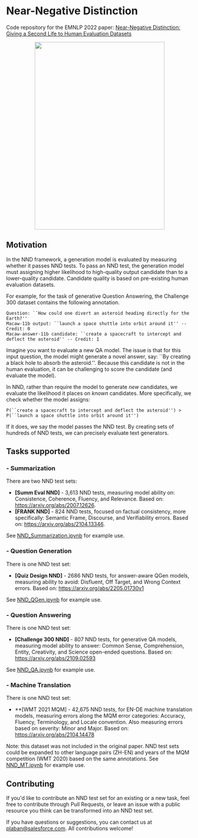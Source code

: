 # Near-Negative Distinction

Code repository for the EMNLP 2022 paper: [Near-Negative Distinction: Giving a Second Life to Human Evaluation Datasets](https://arxiv.org/abs/2205.06871v1)

<p align="center">
  <img width="350" height="506" src="https://tingofurro.github.io/images/emnlp2022_nnd_diagram.png">
</p>

## Motivation

In the NND framework, a generation model is evaluated by measuring whether it passes NND tests. To pass an NND test, the generation model must assigning higher likelihood to high-quality output candidate than to a lower-quality candidate. Candidate quality is based on pre-existing human evaluation datasets.

For example, for the task of generative Question Answering, the Challenge 300 dataset contains the following annotation.
```
Question: ``How could one divert an asteroid heading directly for the Earth?''
Macaw-11b output: ``launch a space shuttle into orbit around it'' -- Credit: 0
Macaw-answer-11b candidate: ``create a spacecraft to intercept and deflect the asteroid'' -- Credit: 1
```

Imagine you want to evaluate a new QA model. The issue is that for this input question, the model might generate a novel answer, say: ``By creating a black hole to absorb the asteroid.''. Because this candidate is not in the human evaluation, it can be challenging to score the candidate (and evaluate the model).

In NND, rather than require the model to generate *new* candidates, we evaluate the likelihood it places on *known* candidates. More specifically, we check whether the model assigns:
```
P(``create a spacecraft to intercept and deflect the asteroid'') > P(``launch a space shuttle into orbit around it'')
```
If it does, we say the model passes the NND test. By creating sets of hundreds of NND tests, we can precisely evaluate text generators.

## Tasks supported

### - Summarization

There are two NND test sets:
- **[Summ Eval NND]** - 3,613 NND tests, measuring model ability on: Consistence, Coherence, Fluency, and Relevance. Based on: https://arxiv.org/abs/2007.12626.
- **[FRANK NND]** - 824 NND tests, focused on factual consistency, more specifically: Semantic Frame, Discourse, and Verifiability errors.  Based on: https://arxiv.org/abs/2104.13346.

See [NND_Summarization.ipynb](https://github.com/MetaMind/nnd/blob/main/NND_Summarization.ipynb) for example use.

### - Question Generation

There is one NND test set:
- **[Quiz Design NND]** - 2686 NND tests, for answer-aware QGen models, measuring ability to avoid: Disfluent, Off Target, and Wrong Context errors. Based on: https://arxiv.org/abs/2205.01730v1

See [NND_QGen.ipynb](https://github.com/MetaMind/nnd/blob/main/NND_QGen.ipynb) for example use.

### - Question Answering

There is one NND test set:
- **[Challenge 300 NND]** - 807 NND tests, for generative QA models, measuring model ability to answer: Common Sense, Comprehension, Entity, Creativity, and Science open-ended questions. Based on: https://arxiv.org/abs/2109.02593

See [NND_QA.ipynb](https://github.com/MetaMind/nnd/blob/main/NND_QA.ipynb) for example use.

### - Machine Translation

There is one NND test set:
- **[WMT 2021 MQM] - 42,675 NND tests, for EN-DE machine translation models, measuring errors along the MQM error categories: Accuracy, Fluency, Terminology, and Locale convention. Also measuring errors based on severity: Minor and Major. Based on: https://arxiv.org/abs/2104.14478

Note: this dataset was not included in the original paper. NND test sets could be expanded to other language pairs (ZH-EN) and years of the MQM competition (WMT 2020) based on the same annotations. See [NND_MT.ipynb](https://github.com/MetaMind/nnd/blob/main/NND_MT.ipynb) for example use.

## Contributing

If you'd like to contribute an NND test set for an existing or a new task, feel free to contribute through Pull Requests, or leave an issue with a public resource you think can be transformed into an NND test set.

If you have questions or suggestions, you can contact us at plaban@salesforce.com. All contributions welcome!
